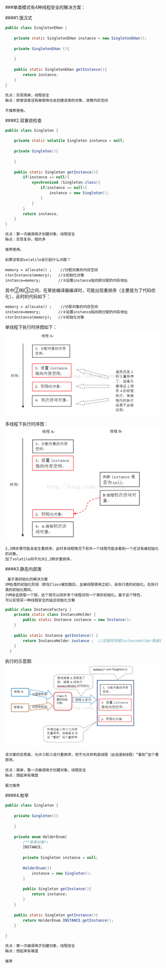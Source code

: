 ###单类模式有4种线程安全的解决方案：

####1.饿汉式
```java
public class SingletonEHan {

    private static SingletonEHan instance = new SingletonEHan();

    private SingletonEHan (){

    }

    public static SingletonEHan getInstance(){
        return instance;
    }
}
```
```
优点：实现简单，线程安全
缺点：即使该类没有被使用也会创建该类的对象，浪费内存空间

不推荐使用。

```
####2.双重锁检查
```java
public class Singleton {
    
    private static volatile Singleton instance = null;

    private Singleton(){

    }

    public static Singleton getInstance(){
        if(instance == null){
            synchronized (Singleton.class){
                if(instance == null){
                    instance = new Singleton();
                }
            }
        }
        return instance;
    }
}
```
```
优点：第一次被调用才创建对象，线程安全
缺点：实现复杂，暗坑多

推荐使用。

如果没有加volatile会引起什么问题？

memory = allocate() ;    //分配对象的内存空间
ctorInstance(memory);   //②初始化对象
instance=memory;        //③设置instance指向刚分配的内存地址
```
其中②和③之间，在某些编译器编译时，可能出现重排序（主要是为了代码优化），此时的代码如下：
```
memory = allocate() ;    //分配对象的内存空间
instance=memory;        //③设置instance指向刚分配的内存地址
ctorInstance(memory);   //②初始化对象
```
单线程下执行时序图如下：
![执行的示意图](https://github.com/springTeacher/java-learnning/raw/master/src/main/resources/image/20170805140022629.png)

多线程下执行时序图：
![执行的示意图](https://github.com/springTeacher/java-learnning/raw/master/src/main/resources/image/20170805140035078.png)
```
2,3两步骤可能会发生重排序，此时多线程情况下另外一个线程可能会看到一个还没有被初始化的对象。
加了volatile将不允许2,3两步重排序。

```
####3.静态内部类
```
 基于类初始化的解决方案
VM在类的初始化阶段（即在Class被加载后，且被线程使用之前），会执行类的初始化。在执行类的初始化期间，
JVM会去获取一个锁。这个锁可以同步多个线程对同一个类的初始化。基于这个特性，
可以实现另一种线程安全的延迟初始化方案
```
```java
public class InstanceFactory {
    private static class InstanceHolder {
        public static Instance instance = new Instance();
    }
 
    public static Instance getInstance() {
        return InstanceHolder.instance ;  //这里将导致InstanceHolder类被初始化
    }
  }
```
执行的示意图:
![执行的示意图](https://github.com/springTeacher/java-learnning/raw/master/src/main/resources/image/20170805140126011.png)
```
该方案的实质是，允许②和③进行重排序，但不允许非构造线程（此处是B线程）“看到”这个重排序。

优点：简单，第一次被调用才创建对象，线程安全
缺点：想起来有难度

极力推荐
```
####4.枚举
```java
public class Singleton {

    private Singleton(){

    }

    private enum HolderEnum{
        /**单类对象*/
        INSTANCE;

        private Singleton instance = null;

        HolderEnum(){
            instance = new Singleton();
        }

        public Singleton getInstance(){
            return instance;
        }
    }

    public static Singleton getInstance(){
        return HolderEnum.INSTANCE.getInstance();
    }

}

```
```
优点：第一次被调用才创建对象，线程安全
缺点：想起来有难度

推荐
```

